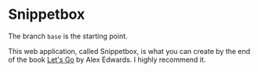 # Snippetbox

The branch `base` is the starting point.

This web application, called Snippetbox, is what you can create by the end of the
book [Let's Go](https://lets-go.alexedwards.net/) by Alex Edwards. I highly recommend it.
